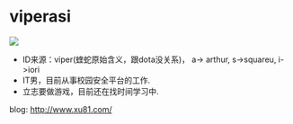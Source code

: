 # viperasi
![]( https://visitor-badge.glitch.me/badge?page_id=viperasi)

* ID来源：viper(蝰蛇原始含义，跟dota没关系)， a-> arthur, s->squareu, i->iori
* IT男，目前从事校园安全平台的工作.
* 立志要做游戏，目前还在找时间学习中.

blog: http://www.xu81.com/
